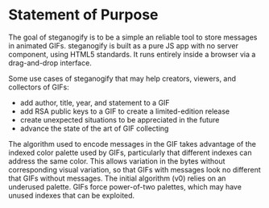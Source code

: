 Statement of Purpose
====================

The goal of steganogify is to be a simple an reliable tool to store messages in animated GIFs. steganogify is built as a pure JS app with no server component, using HTML5 standards. It runs entirely inside a browser via a drag-and-drop interface.

Some use cases of steganogify that may help creators, viewers, and collectors of GIFs:
- add author, title, year, and statement to a GIF
- add RSA public keys to a GIF to create a limited-edition release
- create unexpected situations to be appreciated in the future
- advance the state of the art of GIF collecting

The algorithm used to encode messages in the GIF takes advantage of the indexed color palette used by GIFs, particularly that different indexes can address the same color. This allows variation in the bytes without corresponding visual variation, so that GIFs with messages look no different that GIFs without messages. The initial algorithm (v0) relies on an underused palette. GIFs force power-of-two palettes, which may have unused indexes that can be exploited.

